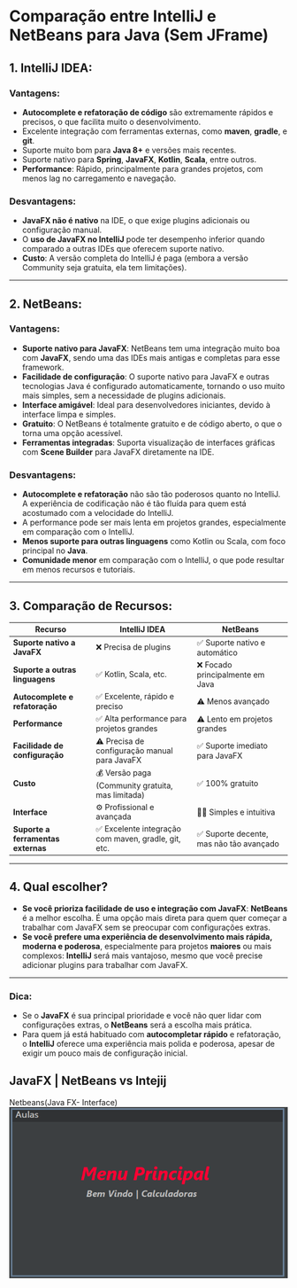 # Comparação entre IntelliJ e NetBeans para Java (Sem JFrame)

## 1. **IntelliJ IDEA**:
### **Vantagens**:
- **Autocomplete e refatoração de código** são extremamente rápidos e precisos, o que facilita muito o desenvolvimento.
- Excelente integração com ferramentas externas, como **maven**, **gradle**, e **git**.
- Suporte muito bom para **Java 8+** e versões mais recentes.
- Suporte nativo para **Spring**, **JavaFX**, **Kotlin**, **Scala**, entre outros.
- **Performance**: Rápido, principalmente para grandes projetos, com menos lag no carregamento e navegação.


### **Desvantagens**:
- **JavaFX não é nativo** na IDE, o que exige plugins adicionais ou configuração manual.
- O **uso de JavaFX no IntelliJ** pode ter desempenho inferior quando comparado a outras IDEs que oferecem suporte nativo.
- **Custo**: A versão completa do IntelliJ é paga (embora a versão Community seja gratuita, ela tem limitações).

---

## 2. **NetBeans**:
### **Vantagens**:
- **Suporte nativo para JavaFX**: NetBeans tem uma integração muito boa com **JavaFX**, sendo uma das IDEs mais antigas e completas para esse framework.
- **Facilidade de configuração**: O suporte nativo para JavaFX e outras tecnologias Java é configurado automaticamente, tornando o uso muito mais simples, sem a necessidade de plugins adicionais.
- **Interface amigável**: Ideal para desenvolvedores iniciantes, devido à interface limpa e simples.
- **Gratuito**: O NetBeans é totalmente gratuito e de código aberto, o que o torna uma opção acessível.
- **Ferramentas integradas**: Suporta visualização de interfaces gráficas com **Scene Builder** para JavaFX diretamente na IDE.

### **Desvantagens**:
- **Autocomplete e refatoração** não são tão poderosos quanto no IntelliJ. A experiência de codificação não é tão fluída para quem está acostumado com a velocidade do IntelliJ.
- A performance pode ser mais lenta em projetos grandes, especialmente em comparação com o IntelliJ.
- **Menos suporte para outras linguagens** como Kotlin ou Scala, com foco principal no **Java**.
- **Comunidade menor** em comparação com o IntelliJ, o que pode resultar em menos recursos e tutoriais.

---

## 3. **Comparação de Recursos**:

| Recurso                          | **IntelliJ IDEA**               | **NetBeans**                |
|-----------------------------------|---------------------------------|-----------------------------|
| **Suporte nativo a JavaFX**       | ❌ Precisa de plugins           | ✅ Suporte nativo e automático|
| **Suporte a outras linguagens**   | ✅ Kotlin, Scala, etc.           | ❌ Focado principalmente em Java |
| **Autocomplete e refatoração**    | ✅ Excelente, rápido e preciso   | ⚠️ Menos avançado           |
| **Performance**                   | ✅ Alta performance para projetos grandes | ⚠️ Lento em projetos grandes |
| **Facilidade de configuração**    | ⚠️ Precisa de configuração manual para JavaFX | ✅ Suporte imediato para JavaFX |
| **Custo**                          | 💰 Versão paga (Community gratuita, mas limitada) | ✅ 100% gratuito |
| **Interface**                     | ⚙️ Profissional e avançada      | 🧑‍💻 Simples e intuitiva     |
| **Suporte a ferramentas externas**| ✅ Excelente integração com maven, gradle, git, etc. | ✅ Suporte decente, mas não tão avançado |

---

## 4. **Qual escolher?**
- **Se você prioriza facilidade de uso e integração com JavaFX**: **NetBeans** é a melhor escolha. É uma opção mais direta para quem quer começar a trabalhar com JavaFX sem se preocupar com configurações extras.
- **Se você prefere uma experiência de desenvolvimento mais rápida, moderna e poderosa**, especialmente para projetos **maiores** ou mais complexos: **IntelliJ** será mais vantajoso, mesmo que você precise adicionar plugins para trabalhar com JavaFX.

---

### Dica:
- Se o **JavaFX** é sua principal prioridade e você não quer lidar com configurações extras, o **NetBeans** será a escolha mais prática.
- Para quem já está habituado com **autocompletar rápido** e refatoração, o **IntelliJ** oferece uma experiência mais polida e poderosa, apesar de exigir um pouco 
mais de configuração inicial.

## JavaFX | NetBeans vs Intejij

Netbeans(Java FX- Interface)
![Javafx](https://github.com/SidneiAJr/Documentacao/blob/main/prints/Captura%20de%20tela%202025-10-21%20163242.png)




